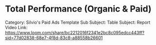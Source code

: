 # Total Performance (Organic & Paid)

Category: Silvio's Paid Ads Template
Sub Subject: Table
Subject: Report
Video Link: https://www.loom.com/share/bc2212016f2341e2bc8c095edcc443ff?sid=77d02838-68e7-4f8d-83c8-a88558b26601